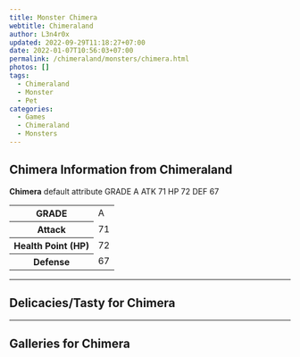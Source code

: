 ```yaml
---
title: Monster Chimera
webtitle: Chimeraland
author: L3n4r0x
updated: 2022-09-29T11:18:27+07:00
date: 2022-01-07T10:56:03+07:00
permalink: /chimeraland/monsters/chimera.html
photos: []
tags:
  - Chimeraland
  - Monster
  - Pet
categories:
  - Games
  - Chimeraland
  - Monsters
---
```


<section id="bootstrap-wrapper"><link rel="stylesheet" href="https://cdn.statically.io/gh/dimaslanjaka/Web-Manajemen/40ac3225/css/bootstrap-4.5-wrapper.css"/><h1>Chimera Information from Chimeraland</h1><p><b>Chimera</b> default attribute GRADE A ATK 71 HP 72 DEF 67<table><tr><th>GRADE</th><td>A</td></tr><tr><th>Attack</th><td>71</td></tr><tr><th>Health Point (HP)</th><td>72</td></tr><tr><th>Defense</th><td>67</td></tr></table></p><hr/><h2>Delicacies/Tasty for Chimera</h2><hr/><div id="gallery"><h2>Galleries for Chimera</h2><div class="row"></div></div></section>